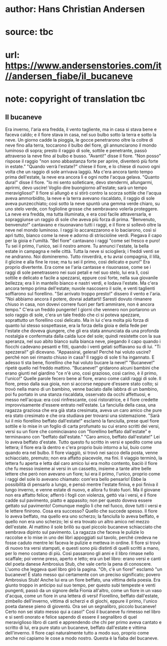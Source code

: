 # author: Hans Christian Andersen
# source: tbc
# url: https://www.andersenstories.com/it//andersen_fiabe/il_bucaneve
# note: copyright of translation tbc

## Il bucaneve 

Era inverno, l'aria era fredda, il vento tagliente, ma in casa si stava
bene e faceva caldo; e il fiore stava in casa, nel suo bulbo sotto la
terra e sotto la neve.
Un giorno cadde la pioggia, le gocce penetrarono oltre la coltre di neve
fino alla terra, toccarono il bulbo del fiore, gli annunciarono il mondo
luminoso di sopra; presto il raggio di sole, sottile e penetrante, passò
attraverso la neve fino al bulbo e busso.
"Avanti!" disse il fiore.
"Non posso" rispose il raggio "non sono abbastanza forte per aprire,
diventerò più forte in estate."
"Quando verrà l'estate?" chiese il fiore, e lo chiese di nuovo ogni
volta che un raggio di sole arrivava laggiù. Ma c'era ancora tanto
tempo prima dell'estate, la neve era ancora lì e ogni notte l'acqua
gelava.
"Quanto dura!" disse il fiore. "Io mi sento solleticare, devo
stendermi, allungarmi, aprirmi, devo uscire! Voglio dire buongiorno
all'estate; sarà un tempo meraviglioso!"
Il fiore si allungò e si stirò contro la scorza sottile che l'acqua
aveva ammorbidito, la neve e la terra avevano riscaldato, il raggio di
sole aveva punzecchiato; così sotto la neve spuntò una gemma verde
chiaro, su uno stelo verde, con foglioline grosse che sembravano volerla
proteggere. La neve era fredda, ma tutta illuminata, e era così facile
attraversarla, e sopraggiunse un raggio di sole che aveva più forza di
prima.
"Benvenuto, benvenuto!" cantavano e risuonavano tutti i raggi, e il
fiore si sollevò oltre la neve nel mondo luminoso. I raggi lo
accarezzarono e lo baciarono, così si aprì tutto, bianco come la neve e
adorno di striscioline verdi. Piegava il capo per la gioia e l'umiltà.
"Bel fiore" cantavano i raggi "come sei fresco e puro! Tu sei il
primo, l'unico, sei il nostro amore. Tu annunci l'estate, la bella
estate in campagna e nelle città. Tutta la neve si scioglierà; i freddi
venti se ne andranno. Noi domineremo. Tutto rinverdirà, e tu avrai
compagnia, il lillà, il glicine e alla fine le rose; ma tu sei il primo,
così delicato e puro!"
Era proprio divertente. Era come se l'aria cantasse e risuonasse, come
se i raggi di sole penetrassero nei suoi petali e nel suo stelo, lui era
lì, così sottile e delicato e facile a spezzarsi, eppure così forte,
nella sua giovanile bellezza; era lì in mantello bianco e nastri verdi,
e lodava l'estate. Ma c'era ancora tempo prima dell'estate; nuvole
nascosero il sole, e venti taglienti soffiarono sul fiorellino.
"Sei arrivato troppo presto!" dissero il vento e l'aria. "Noi
abbiamo ancora il potere, dovrai adattarti! Saresti dovuto rimanere
chiuso in casa, non dovevi correre fuori per farti ammirare, non è
ancora tempo."
C'era un freddo pungente! I giorni che vennero non portarono un solo
raggio di sole, c'era un tale freddo che ci si poteva spezzare,
soprattutto un fiorellino così delicato. Ma in lui c'era molta più
forza di quanto lui stesso sospettasse, era la forza della gioia e della
fede per l'estate che doveva giungere, che gli era stata annunciata da
una profonda nostalgia e confermata dalla calda luce del sole; quindi
resistette con la sua speranza, nel suo abito bianco sulla bianca neve,
piegando il capo quando i fiocchi cadevano pesanti e fitti, quando i
venti gelati soffiavano su di lui.
"Ti spezzerai!" gli dicevano. "Appassirai, gelerai! Perché hai voluto
uscire? perché non sei rimasto chiuso in casa? Il raggio di sole ti ha
ingannato. E adesso ti sta bene, fiorellino che hai voluto bucare la
neve!"
"Bucaneve!" ripetè quello nel freddo mattino.
"Bucaneve!" gridarono alcuni bambini che erano giunti nel giardino
"ce n'è uno, così grazioso, così carino, è il primo, l'unico!"
Quelle parole fecero bene al fiore, erano come caldi raggi di sole. Il
fiore, preso dalla sua gioia, non si accorse neppure d'essere stato
colto; si trovò nella mano di un bambino, venne baciato dalle labbra di
un bambino, poi fu portato in una stanza riscaldata, osservato da occhi
affettuosi, e messo nell'acqua: era così rinfrescante, così
ristoratrice, e il fiore credette improvvisamente d'essere entrato
nell'estate.
La fanciulla della casa, una ragazza graziosa che era già stata
cresimata, aveva un caro amico che pure era stato cresimato e che ora
studiava per trovarsi una sistemazione. "Sarà lui il mio fiorellino
beffato dall'estate!" esclamò la fanciulla, prese quel fiore sottile e
lo mise in un foglio di carta profumato su cui erano scritti dei versi,
versi su un fiore che cominciavano con "fiorellino beffato
dall'estate" e terminavano con "beffato dall'estate."
"Caro amico, beffato dall'estate!" Lei lo aveva beffato d'estate.
Tutto questo fu scritto in versi e spedito come una lettera; il fiore
era là dentro e c'era proprio buio intorno a lui, buio come quando era
nel bulbo. Il fiore viaggiò, si trovò nei sacco della posta, venne
schiacciato, premuto; non era affatto piacevole, ma finì.
Il viaggio terminò, la lettera fu aperta e letta dal caro amico lui era
molto contento, baciò il fiore che fu messo insieme ai versi in un
cassetto, insieme a tante altre belle lettere che però non avevano un
fiore; lui era il primo, l'unico, proprio come i raggi del sole lo
avevano chiamato: com'era bello pensarlo!
Ebbe la possibilità di pensarlo a lungo, e pensò mentre l'estate
finiva, e poi finiva il lungo inverno, e venne estate di nuovo, e allora
fu tirato fuori. Ma il giovane non era affatto felice; afferrò i fogli
con violenza, gettò via i versi, e il fiore cadde sul pavimento, piatto
e appassito; non per questo doveva essere gettato sul pavimento!
Comunque meglio lì che nel fuoco, dove tutti i versi e le lettere
finirono. Cosa era successo? Quello che succede spesso. Il fiore lo
aveva beffato, ma quello era uno scherzo; la fanciulla lo aveva beffato,
e quello non era uno scherzo; lei si era trovato un altro amico nel
mezzo dell'estate.
Al mattino il sole brillò su quel piccolo bucaneve schiacciato che
sembrava dipinto sul pavimento.
La ragazza che faceva le pulizie lo raccolse e lo mise in uno dei libri
appoggiati sul tavolo, perché credeva ne fosse caduto mentre lei faceva
le pulizie e metteva in ordine. Il fiore si trovò di nuovo tra versi
stampati, e questi sono più distinti di quelli scritti a mano, per lo
meno costano di più.
Così passarono gli anni e il libro rimase nello scaffale; poi venne
preso, aperto e letto; era un bel libro: erano versi e canti del poeta
danese Ambrosius Stub, che vale certo la pena di conoscere. L'uomo che
leggeva quel libro girò la pagina. "Oh, c'è un fiore!" esclamò "un
bucaneve! È stato messo qui certamente con un preciso significato;
povero Ambrosius Stub! Anche lui era un fiore beffato, una vittima della
poesia. Era giunto troppo in anticipo sul suo tempo, per questo subì
tempeste e venti pungenti, passò da un signore della Fionia all'altro,
come un fiore in un vaso d'acqua, come un fiore in una lettera di
versi! Fiorellino, beffato dall'estate, zimbello dell'inverno, vittima
di scherzi e di giochi, eppure il primo, l'unico poeta danese pieno di
gioventù. Ora sei un segnalibro, piccolo bucaneve! Certo non sei stato
messo qui a caso!"
Così il bucaneve fu rimesso nel libro e si sentì onorato e felice
sapendo di essere il segnalibro di quel meraviglioso libro di canti e
apprendendo che chi per primo aveva cantato e scritto di lui, era pure
stato un bucaneve, beffato dall'estate e vittima dell'inverno. Il
fiore capì naturalmente tutto a modo suo, proprio come anche noi capiamo
le cose a modo nostro.
Questa è la fiaba del bucaneve.
